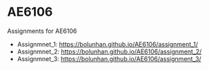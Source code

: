 # AE6106
Assignments for AE6106

- Assignmnet_1: https://bolunhan.github.io/AE6106/assignment_1/
- Assignmnet_2: https://bolunhan.github.io/AE6106/assignment_2/
- Assignmnet_3: https://bolunhan.github.io/AE6106/assignment_3/

